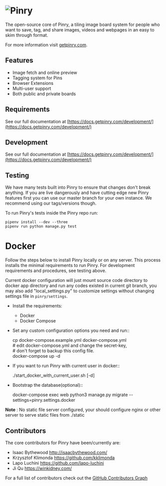 # ![Pinry](https://raw.github.com/pinry/pinry/master/docs/src/imgs/logo-dark.png)

The open-source core of Pinry, a tiling image board system for people
who want to save, tag, and share images, videos and webpages in an easy
to skim through format.

For more information visit [getpinry.com](https://getpinry.com).


## Features

- Image fetch and online preview
- Tagging system for Pins
- Browser Extensions
- Multi-user support
- Both public and private boards


## Requirements

See our full documentation at [https://docs.getpinry.com/development/](https://docs.getpinry.com/development/)


## Development

See our full documentation at [https://docs.getpinry.com/development/](https://docs.getpinry.com/development/)


## Testing

We have many tests built into Pinry to ensure that changes don't break
anything. If you are live dangerously and have cutting edge new Pinry
features first you can use our master branch for your own instance. We
recommend using our tags/versions though.

To run Pinry's tests inside the Pinry repo run:

    pipenv install --dev --three
    pipenv run python manage.py test


# Docker

Follow the steps below to install Pinry locally or on any server. This
process installs the minimal requirements to run Pinry. For development
requirements and procedures, see testing above.

Current docker configuration will just mount source code directory to
docker app directory and run any codes existed in current git branch,
you may also add "local_settings.py" to customize settings without
changing settings file in `pinry/settings`.

- Install the requirements:
    - Docker
    - Docker Compose

- Set any custom configuration options you need and run::

  cp docker-compose.example.yml docker-compose.yml  
  \# edit docker-compose.yml and change the secret-key,  
  \# don't forget to backup this config file.  
  docker-compose up -d

- If you want to run Pinry with current user in docker::

    ./start_docker_with_current_user.sh [-d]

- Bootstrap the database(optional)::

    docker-compose exec web python3 manage.py migrate --settings=pinry.settings.docker


**Note** : No static file server configured, your should configure nginx or other server to serve
static files from ./static


## Contributors

The core contributors for Pinry have been/currently are:

* Isaac Bythewood <http://isaacbythewood.com/>
* Krzysztof Klimonda <https://github.com/kklimonda>
* Lapo Luchini <https://github.com/lapo-luchini>
* Ji Qu <https://winkidney.com/>

For a full list of contributors check out the [GitHub Contributors Graph](https://github.com/pinry/pinry/graphs/contributors)
